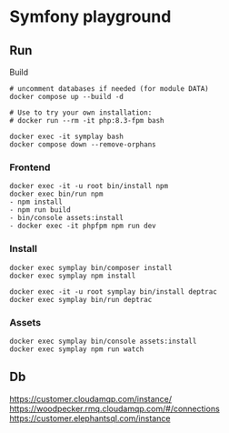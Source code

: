 # Symfony playground

## Run

Build
```shell
# uncomment databases if needed (for module DATA)
docker compose up --build -d

# Use to try your own installation:
# docker run --rm -it php:8.3-fpm bash

docker exec -it symplay bash
docker compose down --remove-orphans
```

### Frontend

```shell
docker exec -it -u root bin/install npm 
docker exec bin/run npm
- npm install
- npm run build
- bin/console assets:install
- docker exec -it phpfpm npm run dev
```

### Install

```shell
docker exec symplay bin/composer install
docker exec symplay npm install 
```

```shell
docker exec -it -u root symplay bin/install deptrac
docker exec symplay bin/run deptrac
```

### Assets

```shell
docker exec symplay bin/console assets:install
docker exec symplay npm run watch
```


Db
---
https://customer.cloudamqp.com/instance/
https://woodpecker.rmq.cloudamqp.com/#/connections  
https://customer.elephantsql.com/instance
